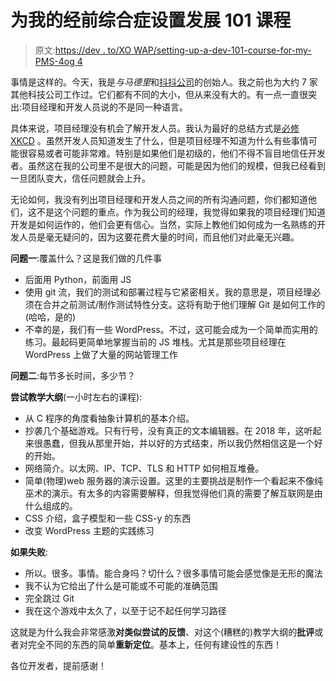 # 为我的经前综合症设置发展 101 课程

> 原文:[https://dev . to/XO WAP/setting-up-a-dev-101-course-for-my-PMS-4og 4](https://dev.to/xowap/setting-up-a-dev-101-course-for-my-pms-4og4)

事情是这样的。今天，我是*与马德里*和[抖抖公司](https://theshakeshakecompany.com/)的创始人。我之前也为大约 7 家其他科技公司工作过。它们都有不同的大小，但从来没有大的。有一点一直很突出:项目经理和开发人员说的不是同一种语言。

具体来说，项目经理没有机会了解开发人员。我认为最好的总结方式是[必修 XKCD](https://xkcd.com/1425/) 。虽然开发人员知道发生了什么，但是项目经理不知道为什么有些事情可能很容易或者可能非常难。特别是如果他们是初级的，他们不得不盲目地信任开发者。虽然这在我的公司里不是很大的问题，可能是因为他们的规模，但我已经看到一旦团队变大，信任问题就会上升。

无论如何，我没有列出项目经理和开发人员之间的所有沟通问题，你们都知道他们，这不是这个问题的重点。作为我公司的经理，我觉得如果我的项目经理们知道开发是如何运作的，他们会更有信心。当然，实际上教他们如何成为一名熟练的开发人员是毫无疑问的，因为这要花费大量的时间，而且他们对此毫无兴趣。

**问题一**:覆盖什么？这是我们做的几件事

*   后面用 Python，前面用 JS
*   使用 git 流，我们的测试和部署过程与它紧密相关。我的意思是，项目经理必须在合并之前测试/制作测试特性分支。这将有助于他们理解 Git 是如何工作的(哈哈，是的)
*   不幸的是，我们有一些 WordPress。不过，这可能会成为一个简单而实用的练习。最起码更简单地掌握当前的 JS 堆栈。尤其是那些项目经理在 WordPress 上做了大量的网站管理工作

**问题二**:每节多长时间，多少节？

**尝试教学大纲**(一小时左右的课程):

*   从 C 程序的角度看抽象计算机的基本介绍。
*   抄袭几个基础游戏。只有行号，没有真正的文本编辑器。在 2018 年，这听起来很愚蠢，但我从那里开始，并以好的方式结束，所以我仍然相信这是一个好的开始。
*   网络简介。以太网、IP、TCP、TLS 和 HTTP 如何相互堆叠。
*   简单(物理)web 服务器的演示设置。这里的主要挑战是制作一个看起来不像纯巫术的演示。有太多的内容需要解释，但我觉得他们真的需要了解互联网是由什么组成的。
*   CSS 介绍，盒子模型和一些 CSS-y 的东西
*   改变 WordPress 主题的实践练习

**如果失败**:

*   所以。很多。事情。能合身吗？切什么？很多事情可能会感觉像是无形的魔法
*   我不认为它给出了什么是可能或不可能的准确范围
*   完全跳过 Git
*   我在这个游戏中太久了，以至于记不起任何学习路径

这就是为什么我会非常感激**对类似尝试的反馈**、对这个(糟糕的)教学大纲的**批评**或者对完全不同的东西的简单**重新定位**。基本上，任何有建设性的东西！

各位开发者，提前感谢！